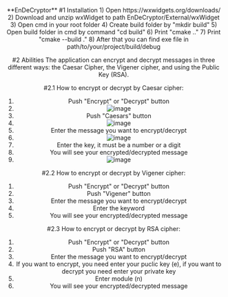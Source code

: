 <div align = "center">
 **EnDeCryptor**
#1 Installation
1) Open https://wxwidgets.org/downloads/
2) Download and unzip wxWidget to path EnDeCryptor/External/wxWidget
3) Open cmd in your root folder
4) Create build folder by "mkdir build"
5) Open build folder in cmd by command "cd build"
6) Print "cmake .."
7) Print "cmake --build ."
8) After that you can find exe file in path/to/your/project/build/debug

#2 Abilities
The application can encrypt and decrypt messages in three different ways: the Caesar Cipher, the Vigener cipher, and using the Public Key (RSA).

#2.1 How to encrypt or decrypt by Caesar cipher:
1) Push "Encrypt" or "Decrypt" button
2) ![image](https://github.com/user-attachments/assets/a0f36ad2-4f74-4edf-9620-2a677606ae21)
3) Push "Caesars" button
4) ![image](https://github.com/user-attachments/assets/a15407e7-5e7b-4db9-bada-e3937ff50d7b)
5) Enter the message you want to encrypt/decrypt
6) ![image](https://github.com/user-attachments/assets/d4fb6e1c-89b5-44a3-9312-17f29521001f)
7) Enter the key, it must be a number or a digit
8) You will see your encrypted/decrypted message
9) ![image](https://github.com/user-attachments/assets/c721dcc7-5385-4ea1-81d2-a787d9e61ae7)


#2.2
How to encrypt or decrypt by Vigener cipher:
1) Push "Encrypt" or "Decrypt" button
2) Push "Vigener" button
3) Enter the message you want to encrypt/decrypt
4) Enter the keyword
5) You will see your encrypted/decrypted message

#2.3
How to encrypt or decrypt by RSA cipher:
1) Push "Encrypt" or "Decrypt" button
2) Push "RSA" button
3) Enter the message you want to encrypt/decrypt
4) If you want to encrypt, you need enter your puclic key (e), if you want to decrypt you need enter your private key
5) Enter module (n)
5) You will see your encrypted/decrypted message
<div>
